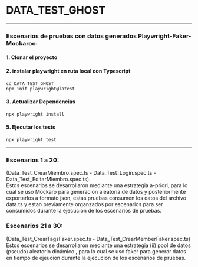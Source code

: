 # DATA_TEST_GHOST

***
### Escenarios de pruebas con datos generados Playwright-Faker-Mockaroo:

#### 1. Clonar el proyecto
#### 2. instalar playwright en ruta local con Typescript
```
cd DATA_TEST_GHOST 
npm init playwright@latest
```
#### 3. Actualizar Dependencias
```
npx playwright install  
```
#### 5. Ejecutar los tests
```
npx playwright test
```
***
### Escenarios 1 a 20: 
(Data_Test_CrearMiembro.spec.ts - Data_Test_Login.spec.ts - Data_Test_EditarMiembro.spec.ts).             
Estos escenarios se desarrollaron mediante una estrategia a-priori, para lo cual se uso Mockaro para generacion aleatoria de datos y posteriormente exportarlos a formato json, estas pruebas consumen los datos del archivo data.ts y estan previamente organzados por escenarios para ser consumidos durante la ejecucion de los escenarios de pruebas. 

### Escenarios 21 a 30:
(Data_Test_CrearTagsFaker.spec.ts - Data_Test_CrearMemberFaker.spec.ts)           
Estos escenarios se desarrollaron mediante una estrategia (ii) pool de datos (pseudo) aleatorio dinámico , para lo cual se uso faker para generar datos en tiempo de ejeucion durante la ejecucion de los escenarios de pruebas. 
